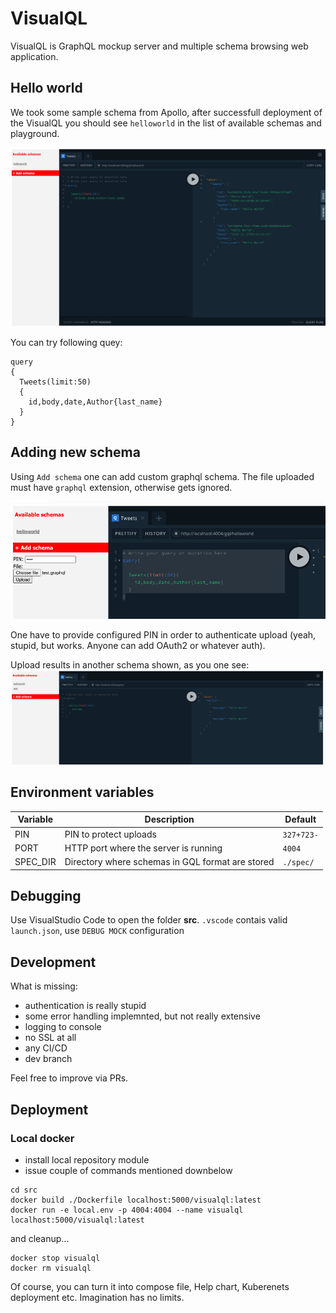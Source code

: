 # VisualQL
VisualQL is GraphQL mockup server and multiple schema browsing web application.

## Hello world
We took some sample schema from Apollo, after successfull deployment of the VisualQL you should see `helloworld` in the list of available schemas and playground.

![Entry screen](doc/img/visualql-1.png)

You can try following quey:
``` 
query
{
  Tweets(limit:50)
  {
    id,body,date,Author{last_name}
  }
}
```

## Adding new schema
Using `Add schema` one can add custom graphql schema.
The file uploaded must have `graphql` extension, otherwise gets ignored.

![Upload](doc/img/visualql-2.png)

One have to provide configured PIN in order to authenticate upload (yeah, stupid, but works. Anyone can add OAuth2 or whatever auth).

Upload results in another schema shown, as you one see:
![Upload done](doc/img/visualql-3.png)

## Environment variables

|Variable|Description|Default|
|-|-|-|
|PIN|PIN to protect uploads|`327+723-`|
|PORT|HTTP port where the server is running|`4004`|
|SPEC_DIR|Directory where schemas in GQL format are stored|`./spec/`|
 
## Debugging
Use VisualStudio Code to open the folder **src**.
`.vscode` contais valid `launch.json`, use `DEBUG MOCK` configuration

## Development
What is missing:
- authentication is really stupid
- some error handling implemnted, but not really extensive
- logging to console
- no SSL at all
- any CI/CD
- dev branch

Feel free to improve via PRs.

## Deployment

### Local docker

- install local repository module
- issue couple of commands mentioned downbelow
```
cd src
docker build ./Dockerfile localhost:5000/visualql:latest 
docker run -e local.env -p 4004:4004 --name visualql localhost:5000/visualql:latest
```

and cleanup...
```
docker stop visualql  
docker rm visualql
```

Of course, you can turn it into compose file, Help chart, Kuberenets deployment etc. Imagination has no limits.

